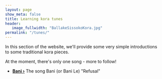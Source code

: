 ```yaml
---
layout: page
show_meta: false
title: Learning kora tunes
header:
   image_fullwidth: "BallakeSissokoKora.jpg"
permalink: "/tunes/"
---
```

In this section of the website, we'll provide some very simple introductions to some traditional kora pieces.

At the moment, there's only one song - more to follow!

- **<a href="{{ site.url }}{{ site.baseurl }}/tunes/bani/">Bani ›</a>** The song Bani (or Bani Le) "Refusal" 

